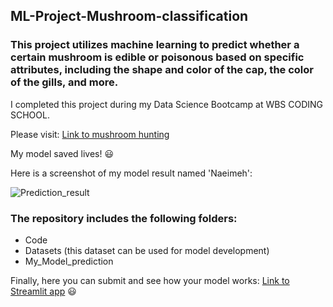 ## ML-Project-Mushroom-classification
### This project utilizes machine learning to predict whether a certain mushroom is edible or poisonous based on specific attributes, including the shape and color of the cap, the color of the gills, and more.

I completed this project during my Data Science Bootcamp at WBS CODING SCHOOL. 

Please visit: [Link to mushroom hunting](https://en.wikipedia.org/wiki/Mushroom_hunting)

My model saved lives! :smiley:

Here is a screenshot of my model result named 'Naeimeh':

![Prediction_result](https://github.com/Naeimehsh/ML-Project-Mushroom-classification/assets/12233739/be2fab36-ccde-45e7-bd6b-5ac5e68843a5)

### The repository includes the following folders:

- Code
- Datasets (this dataset can be used for model development)
- My_Model_prediction

Finally, here you can submit and see how your model works: [Link to Streamlit app](https://mushrooms-win.streamlit.app/) :smiley:

